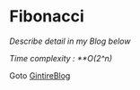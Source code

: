 Fibonacci
=========
_Describe detail in my Blog below_

_Time complexity : **O(2^n)_

Goto [GintireBlog](https://goo.gl/eSRydW)
